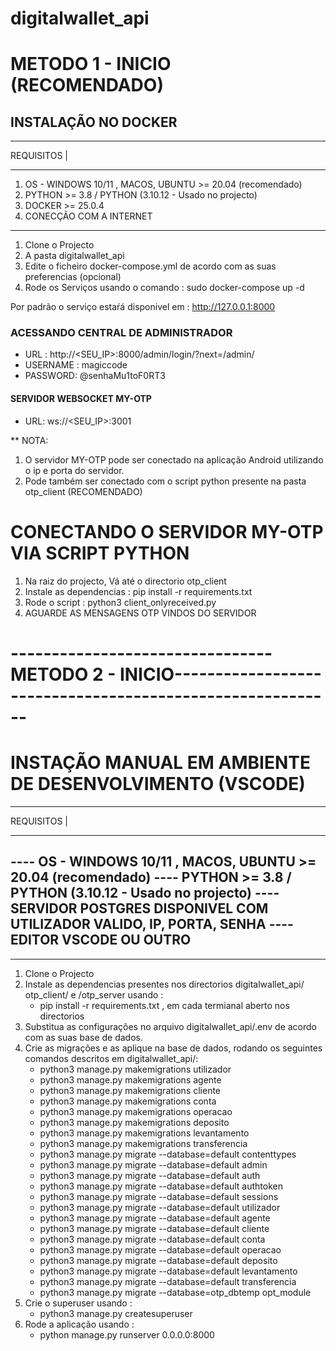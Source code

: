 # digitalwallet_api
# METODO 1 - INICIO (RECOMENDADO)
## INSTALAÇÃO NO DOCKER 
***********
REQUISITOS |
************
1. OS - WINDOWS 10/11 , MACOS, UBUNTU >= 20.04  (recomendado)
2. PYTHON >= 3.8 / PYTHON (3.10.12 -  Usado no projecto)
3. DOCKER >= 25.0.4
4. CONECÇÃO COM A INTERNET
***********************************
1. Clone o Projecto
2. A pasta digitalwallet_api
3. Edite o ficheiro docker-compose.yml de acordo com as suas preferencias (opcional)
4. Rode os Serviços usando o comando : sudo docker-compose up -d

 Por padrão o serviço estaŕá disponivel em : http://127.0.0.1:8000

 ### ACESSANDO CENTRAL DE ADMINISTRADOR
 * URL : http://<SEU_IP>:8000/admin/login/?next=/admin/
 * USERNAME : magiccode
 * PASSWORD: @senhaMu1toF0RT3

 #### SERVIDOR WEBSOCKET MY-OTP
 * URL: ws://<SEU_IP>:3001

 ** NOTA: 
 1. O servidor MY-OTP pode ser conectado na aplicação Android utilizando o ip e porta do servidor.
 2. Pode também ser conectado com o script python presente na pasta otp_client (RECOMENDADO)

 # CONECTANDO O SERVIDOR MY-OTP VIA SCRIPT PYTHON
 1. Na raiz do projecto, Vá até o directorio otp_client
 2. Instale as dependencias : pip install -r requirements.txt
 3. Rode o script : python3 client_onlyreceived.py
 4. AGUARDE AS MENSAGENS OTP VINDOS DO SERVIDOR

 # --------------------------------METODO 2 - INICIO----------------------------------------------------------
 # INSTAÇÃO MANUAL EM AMBIENTE DE DESENVOLVIMENTO (VSCODE)
 ***********
 REQUISITOS |
 ************
 ---- OS - WINDOWS 10/11 , MACOS, UBUNTU >= 20.04  (recomendado)
 ---- PYTHON >= 3.8 / PYTHON (3.10.12 -  Usado no projecto)
 ---- SERVIDOR POSTGRES DISPONIVEL COM UTILIZADOR VALIDO, IP, PORTA, SENHA
 ---- EDITOR VSCODE OU OUTRO
 ---- 
 ************
 
 1. Clone o Projecto
 2. Instale as dependencias presentes nos directorios digitalwallet_api/ otp_client/ e /otp_server usando :
    * pip install -r requirements.txt , em cada termianal aberto nos directorios
 4. Substitua as configurações no arquivo digitalwallet_api/.env de acordo com as suas base de dados.
 5. Crie as migrações e as aplique na base de dados, rodando os seguintes comandos descritos  em digitalwallet_api/:
    * python3 manage.py makemigrations utilizador
    * python3 manage.py makemigrations agente
    * python3 manage.py makemigrations cliente
    * python3 manage.py makemigrations conta
    * python3 manage.py makemigrations operacao
    * python3 manage.py makemigrations deposito
    * python3 manage.py makemigrations levantamento
    * python3 manage.py makemigrations transferencia
    * python3 manage.py migrate --database=default contenttypes
    * python3 manage.py migrate --database=default admin
    * python3 manage.py migrate --database=default auth
    * python3 manage.py migrate --database=default authtoken
    * python3 manage.py migrate --database=default sessions
    * python3 manage.py migrate --database=default utilizador
    * python3 manage.py migrate --database=default agente
    * python3 manage.py migrate --database=default cliente
    * python3 manage.py migrate --database=default conta
    * python3 manage.py migrate --database=default operacao
    * python3 manage.py migrate --database=default deposito
    * python3 manage.py migrate --database=default levantamento
    * python3 manage.py migrate --database=default transferencia
    * python3 manage.py migrate --database=otp_dbtemp opt_module
 6. Crie o superuser usando :
    * python3 manage.py createsuperuser
 8. Rode a aplicação usando :
    * python manage.py runserver 0.0.0.0:8000
 


 

